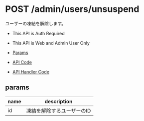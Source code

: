 # POST /admin/users/unsuspend

ユーザーの凍結を解除します。

- This API is Auth Required
- This API is Web and Admin User Only

- [Params](#params)
- [API Code](/src/endpoints/admin/users/unsuspend.js)
- [API Handler Code](/src/handlers/web/admin/users/unsuspend.js)

## params


name|description
---|---
id|凍結を解除するユーザーのID
